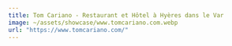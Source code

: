 ```yaml
---
title: Tom Cariano - Restaurant et Hôtel à Hyères dans le Var
image: ~/assets/showcase/www.tomcariano.com.webp
url: "https://www.tomcariano.com/"
---
```

